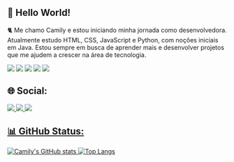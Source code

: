 ## 👋 Hello World!

<p>🐈 Me chamo Camily e estou iniciando minha jornada como desenvolvedora.
Atualmente estudo HTML, CSS, JavaScript e Python, com noções iniciais em Java.
Estou sempre em busca de aprender mais e desenvolver projetos que me ajudem a crescer na área de tecnologia.</p>

<p>
  <img src="https://img.shields.io/badge/python-3670A0?style=for-the-badge&logo=python&logoColor=ffdd54"/> <img src="https://img.shields.io/badge/html5-%23E34F26.svg?style=for-the-badge&logo=html5&logoColor=white"/>  <img src="https://img.shields.io/badge/css3-%231572B6.svg?style=for-the-badge&logo=css3&logoColor=white"/> <img src="https://img.shields.io/badge/javascript-%23323330.svg?style=for-the-badge&logo=javascript&logoColor=%23F7DF1E"/> <img src="https://img.shields.io/badge/java-%23ED8B00.svg?style=for-the-badge&logo=openjdk&logoColor=white"/>
</p>

## 🌐 Social:

<a href="https://www.linkedin.com/in/camily-eduarda-barcellos-78633a313/"><img src="https://img.shields.io/badge/linkedin-%230077B5.svg?style=for-the-badge&logo=linkedin&logoColor=white"> <a href="https://mail.google.com/mail/u/3/#inbox?compose=CllgCJfpsdvMqwqlPQCdhfGKmWCRFVsqQCbJKGNfXLrgqGHMZLKcjNGqFqGTkRXsTrTHDSSxVcg"><img src="https://img.shields.io/badge/Gmail-D14836?style=for-the-badge&logo=gmail&logoColor=white"> <a href="https://www.instagram.com/camily_barcelloss/"><img src="https://img.shields.io/badge/Instagram-%23E4405F.svg?style=for-the-badge&logo=Instagram&logoColor=white"> 

## 📊 GitHub Status:

![Camily's GitHub stats](https://github-readme-stats.vercel.app/api?username=CamilyB&show_icons=true&theme=radical)
[![Top Langs](https://github-readme-stats.vercel.app/api/top-langs/?username=CamilyB&layout=pie)](https://github.com/CamilyB/github-readme-stats)

